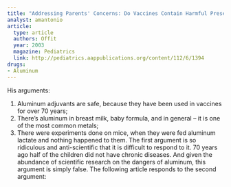 ```yaml
---
title: "Addressing Parents' Concerns: Do Vaccines Contain Harmful Preservatives, Adjuvants, Additives, or Residuals?"
analyst: amantonio
article:
  type: article
  authors: Offit
  year: 2003
  magazine: Pediatrics
  link: http://pediatrics.aappublications.org/content/112/6/1394
drugs:
- Aluminum
---
```


His arguments:
1) Aluminum adjuvants are safe, because they have been used in vaccines for over 70 years;
2) There’s aluminum in breast milk, baby formula, and in general – it is one of the most common metals;
3) There were experiments done on mice, when they were fed aluminum lactate and nothing happened to them.
The first argument is so ridiculous and anti-scientific that it is difficult to respond to it. 70 years ago half of the children did not have chronic diseases. And given the abundance of scientific research on the dangers of aluminum, this argument is simply false.
The following article responds to the second argument:
